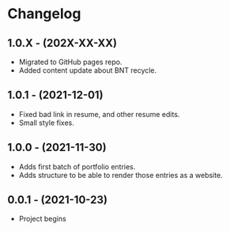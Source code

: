 # Changelog

1.0.X - (202X-XX-XX)
------------------

* Migrated to GitHub pages repo.
* Added content update about BNT recycle.

1.0.1 - (2021-12-01)
------------------

* Fixed bad link in resume, and other resume edits.
* Small style fixes.


1.0.0 - (2021-11-30)
------------------

* Adds first batch of portfolio entries.
* Adds structure to be able to render those entries as a website.


0.0.1 - (2021-10-23)
------------------

* Project begins
